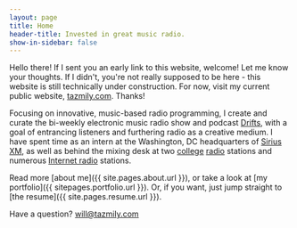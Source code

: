 ```yaml
---
layout: page
title: Home
header-title: Invested in great music radio.
show-in-sidebar: false
---
```


<p class="message">Hello there! If I sent you an early link to this website, welcome! Let me know your thoughts. If I didn't, you're not really supposed to be here - this website is still technically under construction. For now, visit my current public website, <a href="http://tazmily.com">tazmily.com</a>. Thanks!</p>

Focusing on innovative, music-based radio programming, I create and curate the bi-weekly electronic music radio show and podcast [Drifts](http://drifts.fm/), with a goal of entrancing listeners and furthering radio as a creative medium. I have spent time as an intern at the Washington, DC headquarters of [Sirius XM](http://www.siriusxm.com), as well as behind the mixing desk at two [college](http://whrwfm.org) [radio](http://wfnp.org) stations and numerous [Internet radio](http://rwd.fm) stations.

Read more [about me]({{ site.pages.about.url }}), or take a look at [my portfolio]({{ sitepages.portfolio.url }}). Or, if you want, just jump straight to [the resume]({{ site.pages.resume.url }}).

Have a question? [will@tazmily.com](mailto:will@tazmily.com)
